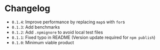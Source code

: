 # Changelog
  * `0.1.4`: Improve performance by replacing `map`s with `for`s
  * `0.1.3`: Add benchmarks
  * `0.1.2`: Add `.npmignore` to avoid local test files
  * `0.1.1`: Fixed typo in README (Version update required for `npm publish`)
  * `0.1.0`: Minimum viable product
